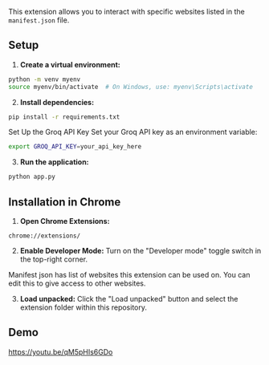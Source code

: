 

This extension allows you to interact with specific websites listed in the `manifest.json` file.

## Setup

1. **Create a virtual environment:**

```bash
python -m venv myenv
source myenv/bin/activate  # On Windows, use: myenv\Scripts\activate
```

2. **Install dependencies:**

```bash
pip install -r requirements.txt
```

Set Up the Groq API Key
Set your Groq API key as an environment variable:

``` bash
export GROQ_API_KEY=your_api_key_here
```

3. **Run the application:**

```bash
python app.py
```

## Installation in Chrome

1. **Open Chrome Extensions:**

```
chrome://extensions/
```

2. **Enable Developer Mode:**  Turn on the "Developer mode" toggle switch in the top-right corner.


Manifest json has list of websites this extension can be used on. You can edit this to give access to other websites. 


3. **Load unpacked:** Click the "Load unpacked" button and select the extension folder within this repository.

## Demo
https://youtu.be/qM5pHIs6GDo
